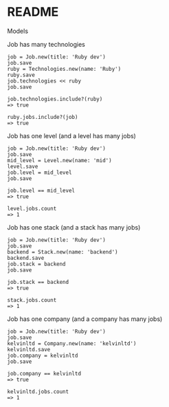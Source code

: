 # README

Models 

Job has many technologies 
```
job = Job.new(title: 'Ruby dev')
job.save
ruby = Technologies.new(name: 'Ruby')
ruby.save
job.technologies << ruby
job.save

job.technologies.include?(ruby)
=> true

ruby.jobs.include?(job)
=> true

```

Job has one level (and a level has many jobs) 
```clickhouse
job = Job.new(title: 'Ruby dev')
job.save
mid_level = Level.new(name: 'mid')
level.save
job.level = mid_level
job.save

job.level == mid_level
=> true

level.jobs.count 
=> 1

```

Job has one stack (and a stack has many jobs)
```clickhouse
job = Job.new(title: 'Ruby dev')
job.save
backend = Stack.new(name: 'backend')
backend.save
job.stack = backend
job.save

job.stack == backend
=> true

stack.jobs.count 
=> 1

```

Job has one company (and a company has many jobs)
```clickhouse
job = Job.new(title: 'Ruby dev')
job.save
kelvinltd = Company.new(name: 'kelvinltd')
kelvinltd.save
job.company = kelvinltd
job.save

job.company == kelvinltd
=> true

kelvinltd.jobs.count 
=> 1

```